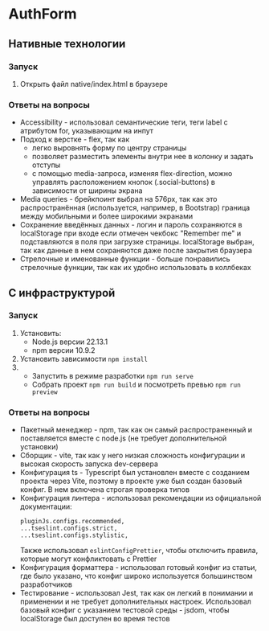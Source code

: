 # AuthForm

## Нативные технологии

### Запуск
1. Открыть файл native/index.html в браузере

### Ответы на вопросы
* Accessibility - использовал семантические теги, теги label с атрибутом for, указывающим на инпут
* Подход к верстке - flex, так как
  * легко выровнять форму по центру страницы
  * позволяет разместить элементы внутри нее в колонку и задать отступы
  * с помощью media-запроса, изменяя flex-direction, можно управлять расположением кнопок (.social-buttons) в зависимости от ширины экрана
* Media queries - брейкпоинт выбрал на 576px, так как это распространённая (используется, например, в Bootstrap) граница между мобильными и более широкими экранами
* Сохранение введённых данных - логин и пароль сохраняются в localStorage при входе если отмечен чекбокс "Remember me" и подставляются в поля при загрузке страницы. localStorage выбран, так как данные в нем сохраняются даже после закрытия браузера
* Стрелочные и именованные функции - больше понравились стрелочные функции, так как их удобно использовать в коллбеках


## С инфраструктурой

### Запуск

1. Установить:
   * Node.js версии 22.13.1
   * npm версии 10.9.2
2. Установить зависимости ```npm install```
3. * Запустить в режиме разработки ```npm run serve```
   * Собрать проект ```npm run build``` и посмотреть превью ```npm run preview```

### Ответы на вопросы
* Пакетный менеджер - npm, так как он самый распространенный и поставляется вместе с node.js (не требует дополнительной установки)
* Сборщик - vite, так как у него низкая сложность конфигурации и высокая скорость запуска dev-сервера
* Конфигурация ts - Typescript был установлен вместе с созданием проекта через Vite, поэтому в проекте уже был создан базовый конфиг. В нем включена строгая проверка типов
* Конфигурация линтера - использовал рекомендации из официальной документации:
    ```
    pluginJs.configs.recommended,
    ...tseslint.configs.strict,
    ...tseslint.configs.stylistic,
    ```
  Также использовал ```eslintConfigPrettier```, чтобы отключить правила, которые могут конфликтовать с Prettier
* Конфигурация форматтера - использовал готовый конфиг из статьи, где было указано, что конфиг широко используется большинством разработчиков
* Тестирование - использовал Jest, так как он легкий в понимании и применении и не требует дополнительных настроек. Использовал базовый конфиг с указанием тестовой среды - jsdom, чтобы localStorage был доступен во время тестов